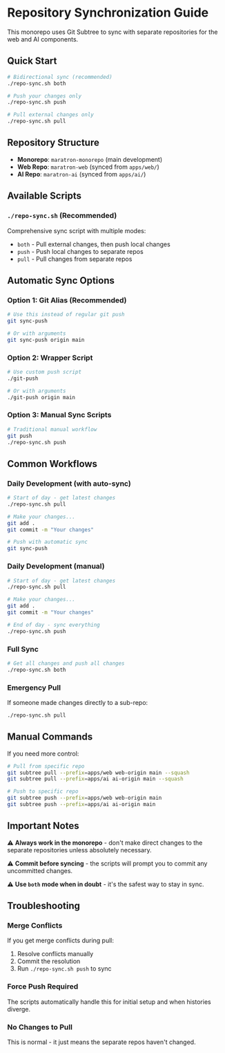 # Repository Synchronization Guide

This monorepo uses Git Subtree to sync with separate repositories for the web and AI components.

## Quick Start

```bash
# Bidirectional sync (recommended)
./repo-sync.sh both

# Push your changes only
./repo-sync.sh push

# Pull external changes only  
./repo-sync.sh pull
```

## Repository Structure

- **Monorepo**: `maratron-monorepo` (main development)
- **Web Repo**: `maratron-web` (synced from `apps/web/`)
- **AI Repo**: `maratron-ai` (synced from `apps/ai/`)

## Available Scripts

### `./repo-sync.sh` (Recommended)
Comprehensive sync script with multiple modes:
- `both` - Pull external changes, then push local changes
- `push` - Push local changes to separate repos
- `pull` - Pull changes from separate repos

## Automatic Sync Options

### Option 1: Git Alias (Recommended)
```bash
# Use this instead of regular git push
git sync-push

# Or with arguments
git sync-push origin main
```

### Option 2: Wrapper Script
```bash
# Use custom push script
./git-push

# Or with arguments  
./git-push origin main
```

### Option 3: Manual Sync Scripts
```bash
# Traditional manual workflow
git push
./repo-sync.sh push
```

## Common Workflows

### Daily Development (with auto-sync)
```bash
# Start of day - get latest changes
./repo-sync.sh pull

# Make your changes...
git add .
git commit -m "Your changes"

# Push with automatic sync
git sync-push
```

### Daily Development (manual)
```bash
# Start of day - get latest changes
./repo-sync.sh pull

# Make your changes...
git add .
git commit -m "Your changes"

# End of day - sync everything
./repo-sync.sh push
```

### Full Sync
```bash
# Get all changes and push all changes
./repo-sync.sh both
```

### Emergency Pull
If someone made changes directly to a sub-repo:
```bash
./repo-sync.sh pull
```

## Manual Commands

If you need more control:

```bash
# Pull from specific repo
git subtree pull --prefix=apps/web web-origin main --squash
git subtree pull --prefix=apps/ai ai-origin main --squash

# Push to specific repo
git subtree push --prefix=apps/web web-origin main
git subtree push --prefix=apps/ai ai-origin main
```

## Important Notes

⚠️ **Always work in the monorepo** - don't make direct changes to the separate repositories unless absolutely necessary.

⚠️ **Commit before syncing** - the scripts will prompt you to commit any uncommitted changes.

⚠️ **Use `both` mode when in doubt** - it's the safest way to stay in sync.

## Troubleshooting

### Merge Conflicts
If you get merge conflicts during pull:
1. Resolve conflicts manually
2. Commit the resolution
3. Run `./repo-sync.sh push` to sync

### Force Push Required
The scripts automatically handle this for initial setup and when histories diverge.

### No Changes to Pull
This is normal - it just means the separate repos haven't changed.